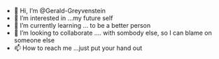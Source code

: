 - 👋 Hi, I’m @Gerald-Greyvenstein
- 👀 I’m interested in ...my future self
- 🌱 I’m currently learning ... to be a better person
- 💞️ I’m looking to collaborate  .... with sombody else, so I can blame on someone else
- 📫 How to reach me ...just put your hand out

<!---
Gerald-Greyvenstein/Gerald-Greyvenstein is a ✨ special ✨ repository because its `README.md` (this file) appears on your GitHub profile.
You can click the Preview link to take a look at your changes.
--->
